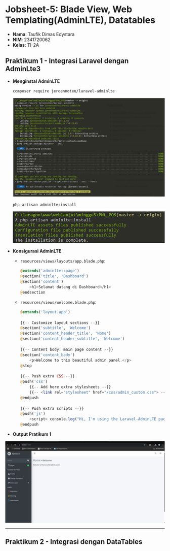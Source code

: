 # Jobsheet-5: Blade View, Web Templating(AdminLTE), Datatables

- **Nama**: Taufik Dimas Edystara
- **NIM**: 2341720062
- **Kelas**: TI-2A

## Praktikum 1 - Integrasi Laravel dengan AdminLte3

- **Menginstal AdminLTE**

  ```bash
  composer require jeroennoten/laravel-adminlte
  ```

  ![alt text](img/1.1.png)

  ```bash
  php artisan adminlte:install
  ```

  ![alt text](img/1.2.png)

- **Konsigurasi AdminLTE**

  - `resources/views/layouts/app.blade.php`:
    ```php
    @extends('adminlte::page')
    @section('title', 'Dashboard')
    @section('content')
        <h1>Selamat datang di Dashboard</h1>
    @endsection
    ```
  - `resources/views/welcome.blade.php`:

    ```php
    @extends('layout.app')

    {{-- Customize layout sections --}}
    @section('subtitle', 'Welcome')
    @section('content_header_title', 'Home')
    @section('content_header_subtitle', 'Welcome')

    {{-- Content body: main page content --}}
    @section('content_body')
        <p>Welcome to this beautiful admin panel.</p>
    @stop

    {{-- Push extra CSS --}}
    @push('css')
        {{-- Add here extra stylesheets --}}
        {{-- <link rel="stylesheet" href="/css/admin_custom.css"> --}}
    @endpush

    {{-- Push extra scripts --}}
    @push('js')
        <script> console.log("Hi, I'm using the Laravel-AdminLTE package!"); </script>
    @endpush
    ```

- **Output Pratikum 1**

![alt text](img/1.3.png)

---

## Praktikum 2 - Integrasi dengan DataTables
